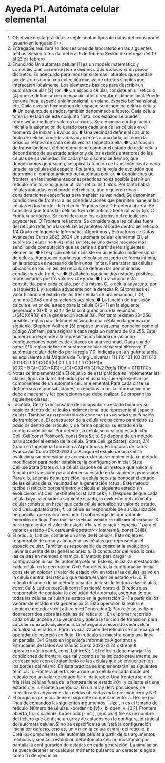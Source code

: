 # Ayeda P1. Autómata celular elemental
---
1. Objetivo
En esta práctica se implementan tipos de datos definidos por el usuario en lenguaje C++.
2. Entrega
Se realizará en dos sesiones de laboratorio en las siguientes fechas:
Sesión tutorada: del 5 al 9 de febrero
Sesión de entrega: del 19 al 23 de febrero
3. Enunciado
Un autómata celular [1] es un modelo matemático y computacional para un sistema dinámico que
evoluciona en pasos discretos. Es adecuado para modelar sistemas naturales que puedan ser
descritos como una colección masiva de objetos simples que interactúan localmente.
Los elementos básicos para describir un autómata celular [2] son:
● Un espacio celular, consiste en un retículo [4] que se define sobre un espacio infinito
regular n-dimensional. Puede ser una línea, espacio unidimensional; un plano, espacio
bidimensional, etc. Cada división homogénea del espacio se denomina celda o célula.
● Un conjunto de estados, también denominado alfabeto. Cada célula toma un estado de
este conjunto finito. Los estados se pueden representar mediante valores o colores. Se
denomina configuración inicial a la asignación de estado para cada una de las células en el
momento de iniciar la evolución.
● Una vecindad define al conjunto finito de células consideradas adyacentes a una dada, así
como la posición relativa de cada célula vecina respecto a ella.
● Una función de transición local, define cómo debe cambiar el estado de cada célula
dependiendo de su estado anterior y de los estados anteriores de las células de su
vecindad. En cada paso discreto de tiempo, que denominamos generación, se aplica la
función de transición local a cada una de las células del espacio. Por tanto, es la regla de
evolución que determina el comportamiento del autómata celular.
● Condiciones de frontera, en las implementaciones prácticas no es posible definir un
retículo infinito, sino que se utilizan retículos finitos. Por tanto habrá células ubicadas en el
borde del retículo, que requieren unas consideraciones específicas para manejar su
vecindad. Se denominan condiciones de frontera a las consideraciones que permiten
manejar las células en los bordes del retículo. Algunas son:
○ Frontera abierta. Se considera que todas las células fuera del retículo tiene un valor
fijo.
○ Frontera periódica. Se considera que los extremos del retículo son adyacentes.
○ Frontera reflectora. Se considera que las células fuera del retículo reflejan a las
células adyacentes al borde dentro del retículo.
1/4
Grado en Ingeniería Informática
Algoritmos y Estructuras de Datos Avanzadas
Curso 2023-2024
Un autómata celular elemental [3], el autómata celular no trivial más simple, es uno de los
modelos más sencillos de computación que se define a partir de los siguientes elementos:
● El espacio celular consiste en un retículo unidimensional de células. Aunque en teoría esta
retícula se extienda de forma infinita, en la práctica es necesario definir unos límites. Para
tratar las células ubicadas en los límites del retículo se definen las denominadas
condiciones de frontera.
● El alfabeto contiene dos estados posibles, representados por los valores «0» y «1».
● La vecindad está constituida, para cada célula, por ella misma C, la célula adyacente por la
izquierda L y la célula adyacente por la derecha R. Si tomamos el valor binario del estado
de las tres células de una vecindad, LCR, tenemos 23=8 configuraciones posibles.
● La función de transición calcula el valor del estado para la célula C(G+1) en la siguiente
generación (G+1), a partir de la configuración de la vecindad L(G)C(G)R(G) en la generación
actual (G). Por tanto, existen 28=256 posibles reglas para definir el estado de una célula en
la generación siguiente. Stephen Wolfram [5] propuso un esquema, conocido como el
código Wolfram, para asignar a cada regla un número de 0 a 255. Este número
corresponde a la representación binaria de las ocho configuraciones posibles de estados
en una vecindad. Cada una de estas 256 reglas define un autómata celular elemental
diferente.
El autómata celular definido por la regla 110, indicada en la siguiente tabla, es equivalente a la
Máquina de Turing Universal:
111 110 101 100 011 010 001 000 L(G)C(G)R(G)
0 1 1 0 1 1 1 0 C(G+1)=(C(G)+R(G)+C(G)*R(G)+L(G)*C(G)*R(G))%2
Regla 110d = 01101110b
4. Notas de implementación
El objetivo de esta práctica es implementar las clases, tipos de datos definidos por el usuario, que
representan los componentes de un autómata celular elemental. Para cada clase se definen sus
responsabilidades, entendidas como la información que debe almacenar y las operaciones que
debe realizar. Se propone las siguientes clases:
1. La célula, Cell,es responsable de encapsular su estado binario y su posición dentro del
retículo unidimensional que representa al espacio celular. También es responsable de
conocer su vecindad y su función de transición.
a. El constructor de la célula recibe como parámetro su posición dentro del retículo, y
de forma opcional su estado en la configuración inicial. Por defecto, la célula se
crea con estado «0».
Cell::Cell(const Position&, const State&);
b. Se dispone de un método para acceder al estado de la célula.
State Cell::getState() const;
2/4
Grado en Ingeniería Informática
Algoritmos y Estructuras de Datos Avanzadas
Curso 2023-2024
c. Aunque el estado de una célula evoluciona sin necesidad de acceso exterior, se
implementa un método modificador para poder establecer la configuración inicial.
State Cell::setState(State);
d. La célula dispone de un método que aplica la función de transición para obtener su
estado en la siguiente generación. Para ello, además de su posición, la célula
necesita conocer el estado de las células de su vecindad en la generación actual.
Este método recibe el retículo por parámetro y calcula el siguiente estado sin
evolucionar.
int Cell::nextState(const Lattice&);
e. Después de que cada célula haya calculado su siguiente estado, la evolución del
autómata celular consiste en hacer que cada célula actualice su valor de estado.
void Cell::updateState();
f. La célula es responsable de su visualización en pantalla, que realiza mediante la
sobrecarga del operador de inserción en flujo. Para facilitar la visualización se
utilizará el carácter ‘X’ para representar el valor de estado «1», y el carácter
espacio ‘ ‘ para el valor de estado «0».
ostream& operator<<(ostream&, const Cell&);
2. El retículo, Lattice, contiene un array de N células. Este objeto es responsable de crear
y almacenar las células que representan el espacio celular. También es responsable de
controlar la evolución y llevar la cuenta de las generaciones.
a. El constructor del retículo crea las células en memoria dinámica.
b. Método para cargar la configuración inicial del autómata celular. Esto es, inicializa
el estado de cada célula en la generación G=0. Por defecto, la configuración inicial
consiste en colocar el valor de estado «0» en todas las células, salvo en la célula
central del retículo que tendrá el valor de estado «1».
c. El retículo dispone de un método para dar acceso de lectura a las células.
const Cell& Lattice::getCell(const Position&) const;
d. El retículo es responsable de controlar la evolución del autómata, asegurando que
todas las células calculan su estado en la generación G+1 a partir de los valores de
estado en la generación G. Esta operación la realiza el siguiente método:
void Lattice::nextGeneration();
Para ello se realizan dos recorridos sobre las células del retículo:
i. En el primer recorrido cada célula accede a su vecindad y aplica la función
de transición para calcular su estado siguiente.
ii. En el segundo recorrido cada célula actualiza su estado.
e. Para la visualización del retículo se sobrecarga el operador de inserción en flujo. Un
retículo se muestra como una línea en pantalla.
3/4
Grado en Ingeniería Informática
Algoritmos y Estructuras de Datos Avanzadas
Curso 2023-2024
ostream& operator<<(ostream&, const Lattice&);
f. El retículo debe manejar las condiciones de frontera, que tal y como se ha indicado
previamente, se corresponden con el tratamiento de las células que se encuentren
en los bordes del mismo. En esta práctica se implementarán las siguientes
técnicas:
i. Frontera abierta. Se añade una célula en cada borde del retículo con un
valor de estado fijo e inalterable. Una frontera se dice fría si las células
fuera de la frontera tiene estado «0», y caliente si tiene estado «1».
ii. Frontera periódica. En un array de N posiciones, se considerarán
adyacentes las celdas ubicadas en la posición cero y N-1.
3. El programa principal tiene el siguiente comportamiento.
a. Recibe por línea de comandos los siguientes argumentos:
-size <n>, n es el tamaño del retículo. Número de células.
-border <b [v]>, b=open, v=[0|1]. Frontera abierta, fría o caliente.
b=periodic
[-init <file>], (opcional) file es un nombre del fichero que contiene un
array de estados con la configuración inicial del autómata celular.
Si no se especifica se utilizará la configuración inicial por defecto,
esto es, un «1» en la célula central del retículo.
b. Crea los componentes del autómata celular a partir de los argumentos recibidos y
simula la evolución del autómata celular, mostrando por pantalla la configuración de
estados en cada generación. La simulación se puede detener en cualquier
momento pulsando un carácter elegido como fin de ejecución.